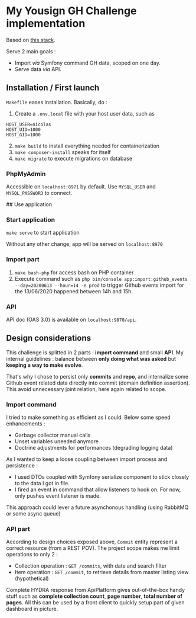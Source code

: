 # My Yousign GH Challenge implementation

Based on [this stack](https://github.com/compagnie-hyperactive/docker-boilerplate-symfony).

Serve 2 main goals :
- Import _via_ Symfony command GH data, scoped on one day.
- Serve data _via_ API.

## Installation / First launch

`Makefile` eases installation. Basically, do : 
1. Create a `.env.local` file with your host user data, such as
```
HOST_USER=nicolas
HOST_UID=1000
HOST_GID=1000
```
2. `make build` to install everything needed for containerization
3. `make composer-install` speaks for itself
4. `make migrate` to execute migrations on database

### PhpMyAdmin
Accessible on `localhost:8971` by default. Use `MYSQL_USER` and `MYSQL_PASSWORD` to connect.

## Use application

### Start application
`make serve` to start application

Without any other change, app will be served on `localhost:8970` 

### Import part

1. `make bash-php` for access bash on PHP container
2. Execute command such as `php bin/console app:import:github_events --day=20200613 --hour=14 -e prod` to trigger
Github events import for the 13/06/2020 happened between 14h and 15h.

### API
API doc (OAS 3.0) is available on `localhost:9870/api`.

## Design considerations
This challenge is splitted in 2 parts : __import command__ and small __API__. My internal guidelines : 
balance between __only doing what was asked__ but __keeping a way to make evolve__.

That's why I chose to persist only __commits__ and __repo__, and internalize some Github event related data 
directly into commit (domain definition assertion). This avoid unnecessary joint relation, here again related to scope.

### Import command
I tried to make something as efficient as I could. Below some speed enhancements :
- Garbage collector manual calls
- Unset variables uneeded anymore
- Doctrine adjustments for performances (degrading logging data)

As I wanted to keep a loose coupling between import process and persistence : 
- I used DTOs coupled with Symfony serialize component to stick closely to the data I got in file.
- I fired an event in command that allow listeners to hook on. For now, only pushes event listener is made.

This approach could lever a future asynchonous handling (using RabbitMQ or some async queue)

### API part
According to design choices exposed above, `Commit` entity represent a correct resource (from a REST POV).
The project scope makes me limit operations to only 2 : 
- Collection operation : `GET /commits`, with date and search filter
- Item operation : `GET /commit`, to retrieve details from master listing view (hypothetical)

Complete HYDRA response from ApiPlatform gives out-of-the-box handy stuff such as __complete collection count__, 
__page number__, __total number of pages__. All this can be used by a front client to quickly setup part of given 
dashboard in picture.
